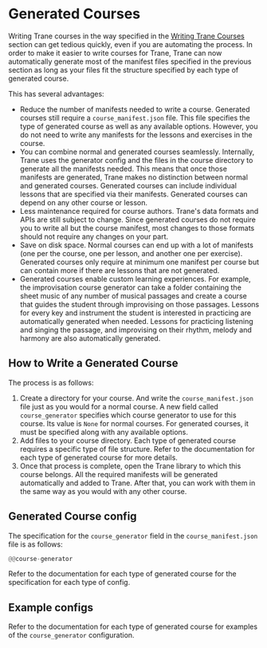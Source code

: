 # Generated Courses

Writing Trane courses in the way specified in the [Writing Trane Courses](./writing_courses.md)
section can get tedious quickly, even if you are automating the process. In order to make it easier
to write courses for Trane, Trane can now automatically generate most of the manifest files
specified in the previous section as long as your files fit the structure specified by each type of
generated course.

This has several advantages:

- Reduce the number of manifests needed to write a course. Generated courses still require a
  `course_manifest.json` file. This file specifies the type of generated course as well as any
  available options. However, you do not need to write any manifests for the lessons and exercises
  in the course.
- You can combine normal and generated courses seamlessly. Internally, Trane uses the generator
  config and the files in the course directory to generate all the manifests needed. This means that
  once those manifests are generated, Trane makes no distinction between normal and generated
  courses. Generated courses can include individual lessons that are specified via their manifests.
  Generated courses can depend on any other course or lesson. 
- Less maintenance required for course authors. Trane's data formats and APIs are still subject to
  change. Since generated courses do not require you to write all but the course manifest, most
  changes to those formats should not require any changes on your part.
- Save on disk space. Normal courses can end up with a lot of manifests (one per the course, one per
  lesson, and another one per exercise). Generated courses only require at minimum one manifest per
  course but can contain more if there are lessons that are not generated.
- Generated courses enable custom learning experiences. For example, the improvisation course
  generator can take a folder containing the sheet music of any number of musical passages and
  create a course that guides the student through improvising on those passages. Lessons for every
  key and instrument the student is interested in practicing are automatically generated when
  needed. Lessons for practicing listening and singing the passage, and improvising on their rhythm,
  melody and harmony are also automatically generated.

## How to Write a Generated Course

The process is as follows:

1. Create a directory for your course. And write the `course_manifest.json` file just as you would
   for a normal course. A new field called `course_generator` specifies which course generator to
   use for this course. Its value is `None` for normal courses. For generated courses, it must be
   specified along with any available options.
1. Add files to your course directory. Each type of generated course requires a specific type of
   file structure. Refer to the documentation for each type of generated course for more details.
1. Once that process is complete, open the Trane library to which this course belongs. All the
   required manifests will be generated automatically and added to Trane. After that, you can work
   with them in the same way as you would with any other course.

## Generated Course config

The specification for the `course_generator` field in the `course_manifest.json` file is as follows:

```rust
@@course-generator
```

Refer to the documentation for each type of generated course for the specification for each type of
config.

## Example configs

Refer to the documentation for each type of generated course for examples of the `course_generator`
configuration.
